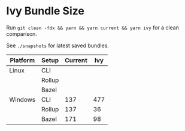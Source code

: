 # Ivy Bundle Size

Run `git clean -fdx && yarn && yarn current && yarn ivy` for a clean comparison.

See `./snapshots` for latest saved bundles.

| Platform | Setup  | Current | Ivy |
|----------|--------|---------|-----|
| Linux    | CLI    |         |     |
|          | Rollup |         |     |
|          | Bazel  |         |     |
| Windows  | CLI    | 137     | 477 |
|          | Rollup | 137     | 36  |
|          | Bazel  | 171     | 98  |
